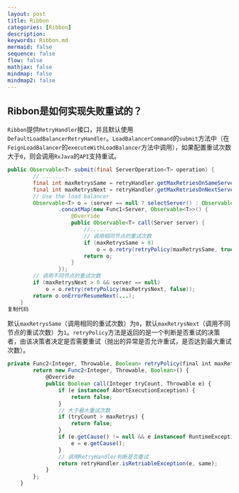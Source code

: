 ```yaml
---
layout: post
title: Ribbon
categories: [Ribbon]
description: 
keywords: Ribbon.md
mermaid: false
sequence: false
flow: false
mathjax: false
mindmap: false
mindmap2: false
---
```

## Ribbon是如何实现失败重试的？

`Ribbon`提供`RetryHandler`接口，并且默认使用`DefaultLoadBalancerRetryHandler`。`LoadBalancerCommand`的`submit`方法中（在`FeignLoadBalancer`的`executeWithLoadBalancer`方法中调用），如果配置重试次数大于`0`，则会调用`RxJava`的`API`支持重试。

```java
public Observable<T> submit(final ServerOperation<T> operation) {
        // .......
        final int maxRetrysSame = retryHandler.getMaxRetriesOnSameServer();
        final int maxRetrysNext = retryHandler.getMaxRetriesOnNextServer();
        // Use the load balancer
        Observable<T> o = (server == null ? selectServer() : Observable.just(server))
                .concatMap(new Func1<Server, Observable<T>>() {
                    @Override
                    public Observable<T> call(Server server) {
                        //.......
                        // 调用相同节点的重试次数
                        if (maxRetrysSame > 0) 
                            o = o.retry(retryPolicy(maxRetrysSame, true));
                        return o;
                    }
                });
        // 调用不同节点的重试次数
        if (maxRetrysNext > 0 && server == null) 
            o = o.retry(retryPolicy(maxRetrysNext, false));
        return o.onErrorResumeNext(...);
    }
复制代码
```



默认`maxRetrysSame`（调用相同的重试次数）为`0`，默认`maxRetrysNext`（调用不同节点的重试次数）为`1`。`retryPolicy`方法是返回的是一个判断是否重试的决策者，由该决策者决定是否需要重试（抛出的异常是否允许重试，是否达到最大重试次数）。

```typescript
private Func2<Integer, Throwable, Boolean> retryPolicy(final int maxRetrys, final boolean same) {
        return new Func2<Integer, Throwable, Boolean>() {
            @Override
            public Boolean call(Integer tryCount, Throwable e) {
                if (e instanceof AbortExecutionException) {
                    return false;
                }
                // 大于最大重试次数
                if (tryCount > maxRetrys) {
                    return false;
                }
                if (e.getCause() != null && e instanceof RuntimeException) {
                    e = e.getCause();
                }
                // 调用RetryHandler判断是否重试
                return retryHandler.isRetriableException(e, same);
            }
        };
    }
```

